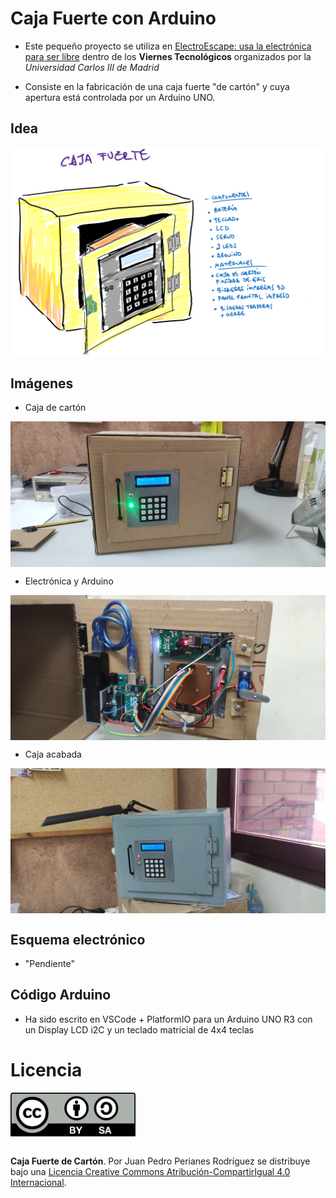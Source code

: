 # Caja Fuerte con Arduino
* Este pequeño proyecto se utiliza en 
<a rel="license" href="https://www.uc3m.es/secundaria/divulgacion-ciencia/viernes-tecnologicos">ElectroEscape: usa la electrónica para ser libre</a> dentro de los **Viernes Tecnológicos** organizados por la *Universidad Carlos III de Madrid*

* Consiste en la fabricación de una caja fuerte "de cartón" y cuya apertura está controlada por un Arduino UNO.

## Idea
<img alt="Idea" style="border-width:0" src="imagenes/cajaFuerte_idea.png" width="600" align = "center"/></a>

## Imágenes
* Caja de cartón

<img alt="De Cartón" style="border-width:0" src="imagenes/cajaDeCarton.jpg" width="600" align = "center"/></a>

* Electrónica y Arduino

<img alt="Electrónica y Arduino" style="border-width:0" src="imagenes/arduino.jpg" width="600" align = "center"/></a>
* Caja acabada

<img alt="Caja acabada" style="border-width:0" src="imagenes/cajaFuerte_acabada.jpg" width="600" align = "center"/></a>

## Esquema electrónico
* "Pendiente"
## Código Arduino

* Ha sido escrito en VSCode + PlatformIO para un Arduino UNO R3 con un Display LCD i2C y un teclado matricial de 4x4 teclas


# Licencia
<a rel="license" href="http://creativecommons.org/licenses/by-sa/4.0/">
<img alt="Licencia Creative Commons" style="border-width:0" src="imagenes/by-sa.png" width="200" align = "center"/></a>

<br /><span xmlns:dct="http://purl.org/dc/terms/" property="dct:title">**Caja Fuerte de Cartón**. </span> Por <span xmlns:cc="http://creativecommons.org/ns#" property="cc:attributionName">Juan Pedro Perianes Rodríguez</span> se distribuye bajo una <a rel="license" href="http://creativecommons.org/licenses/by-sa/4.0/">Licencia Creative Commons Atribución-CompartirIgual 4.0 Internacional</a>.
